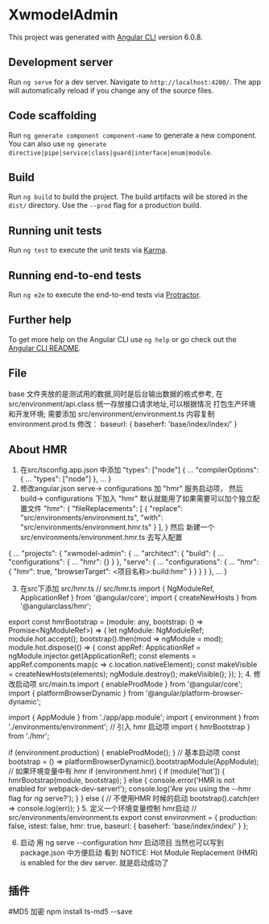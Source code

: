 # XwmodelAdmin

This project was generated with [Angular CLI](https://github.com/angular/angular-cli) version 6.0.8.

## Development server

Run `ng serve` for a dev server. Navigate to `http://localhost:4200/`. The app will automatically reload if you change any of the source files.

## Code scaffolding

Run `ng generate component component-name` to generate a new component. You can also use `ng generate directive|pipe|service|class|guard|interface|enum|module`.

## Build

Run `ng build` to build the project. The build artifacts will be stored in the `dist/` directory. Use the `--prod` flag for a production build.

## Running unit tests

Run `ng test` to execute the unit tests via [Karma](https://karma-runner.github.io).

## Running end-to-end tests

Run `ng e2e` to execute the end-to-end tests via [Protractor](http://www.protractortest.org/).

## Further help

To get more help on the Angular CLI use `ng help` or go check out the [Angular CLI README](https://github.com/angular/angular-cli/blob/master/README.md).

## File 

base 文件夹放的是测试用的数据,同时是后台输出数据的格式参考, 
在 src/environment/api.class 统一存放接口请求地址,可以根据情况 打包生产环境和开发环境;
需要添加 src/environment/environment.ts 内容复制 environment.prod.ts 
修改： baseurl: { baseherf: 'base/index/index/' }

## About HMR 
1. 在src/tsconfig.app.json  中添加 "types": ["node"]
{
  ...
  "compilerOptions": {
    ...
    "types": ["node"]
  },
  ...
}
2. 修改angular.json 
serve-> configurations 加 "hmr" 服务启动项，
然后 
build-> configurations 下加入 "hmr" 默认就能用了如果需要可以加个独立配置文件
"hmr": {
    "fileReplacements": [
        {
            "replace": "src/environments/environment.ts",
            "with": "src/environments/environment.hmr.ts"
        }
    ],
}
然后 新建一个src/environments/environment.hmr.ts 去写入配置

{
...
  "projects": {
    "xwmodel-admin": {
      ...
      "architect": {
        "build": {
          ...
          "configurations": {
            ...
            "hmr": {}
          }
        },
        "serve": {
            ...
          "configurations": {
            ...
            "hmr": {
              "hmr": true,
              "browserTarget": <项目名称>:build:hmr"
            }
          }
        }
      }
    },
    ...
}

3. 在src下添加 src/hmr.ts 
// src/hmr.ts 
import { NgModuleRef, ApplicationRef } from '@angular/core';
import { createNewHosts } from '@angularclass/hmr';

export const hmrBootstrap = (module: any, bootstrap: () => Promise<NgModuleRef<any>>) => {
    let ngModule: NgModuleRef<any>;
    module.hot.accept();
    bootstrap().then(mod => ngModule = mod);
    module.hot.dispose(() => {
        const appRef: ApplicationRef = ngModule.injector.get(ApplicationRef);
        const elements = appRef.components.map(c => c.location.nativeElement);
        const makeVisible = createNewHosts(elements);
        ngModule.destroy();
        makeVisible();
    });
};
4. 修改启动项 src/main.ts
import { enableProdMode } from '@angular/core';
import { platformBrowserDynamic } from '@angular/platform-browser-dynamic';

import { AppModule } from './app/app.module';
import { environment } from './environments/environment';
// 引入 hmr 启动项
import { hmrBootstrap } from './hmr';

if (environment.production) {
  enableProdMode();
}
// 基本启动项
const bootstrap = () => platformBrowserDynamic().bootstrapModule(AppModule);
// 如果环境变量中有 hmr
if (environment.hmr) {
  if (module['hot']) {
    hmrBootstrap(module, bootstrap);
  } else {
    console.error('HMR is not enabled for webpack-dev-server!');
    console.log('Are you using the --hmr flag for ng serve?');
  }
} else {
  // 不使用HMR 时候的启动
  bootstrap().catch(err => console.log(err));
}
5. 定义一个环境变量控制 hmr启动
  // src/environments/environment.ts
export const environment = {
  production: false,
  istest: false,
  hmr: true,
  baseurl: { baseherf: 'base/index/index/' }
};

6. 启动 用 ng serve --configuration hmr 启动项目
当然也可以写到 package.json 中方便启动
看到  NOTICE: Hot Module Replacement (HMR) is enabled for the dev server. 
就是启动成功了


## 插件 
#MD5 加密
npm install ts-md5 --save